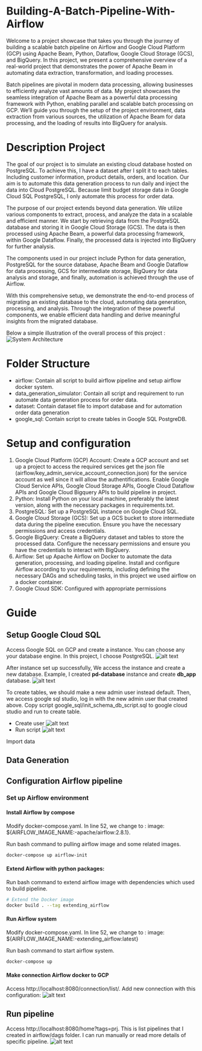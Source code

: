 # Building-A-Batch-Pipeline-With-Airflow
Welcome to a project showcase that takes you through the journey of building a scalable batch pipeline on Airflow and Google Cloud Platform (GCP) using Apache Beam, Python, Dataflow, Google Cloud Storage (GCS), and BigQuery. In this project, we present a comprehensive overview of a real-world project that demonstrates the power of Apache Beam in automating data extraction, transformation, and loading processes.

Batch pipelines are pivotal in modern data processing, allowing businesses to efficiently analyze vast amounts of data. My project showcases the seamless integration of Apache Beam as a powerful data processing framework with Python, enabling parallel and scalable batch processing on GCP. We’ll guide you through the setup of the project environment, data extraction from various sources, the utilization of Apache Beam for data processing, and the loading of results into BigQuery for analysis.

# Description Project
The goal of our project is to simulate an existing cloud database hosted on PostgreSQL. To achieve this, I have a dataset after I split it to each tables. Including customer information, product details, orders, and location. Our aim is to automate this data generation process to run daily and inject the data into Cloud PostgreSQL. Because limit budget storage data in Google Cloud SQL PostgreSQL, I only automate this process for order data.

The purpose of our project extends beyond data generation. We utilize various components to extract, process, and analyze the data in a scalable and efficient manner. We start by retrieving data from the PostgreSQL database and storing it in Google Cloud Storage (GCS). The data is then processed using Apache Beam, a powerful data processing framework, within Google Dataflow. Finally, the processed data is injected into BigQuery for further analysis.

The components used in our project include Python for data generation, PostgreSQL for the source database, Apache Beam and Google Dataflow for data processing, GCS for intermediate storage, BigQuery for data analysis and storage, and finally, automation is achieved through the use of Airflow.

With this comprehensive setup, we demonstrate the end-to-end process of migrating an existing database to the cloud, automating data generation, processing, and analysis. Through the integration of these powerful components, we enable efficient data handling and derive meaningful insights from the migrated database.

Below a simple illustration of the overall process of this project :
![System Architecture](readme_imgs/system_design.png)

# Folder Structure
* airflow: Contain all script to build airflow pipeline and setup airflow docker system.
* data_generation_simulator: Contain all script and requirement to run automate data generation process for order data.
* dataset: Contain dataset file to import database and for automation order data generation
* google_sql: Contain script to create tables in Google SQL PostgreDB.

# Setup and configuration
1) Google Cloud Platform (GCP) Account: Create a GCP account and set up a project to access the required services get the json file (airflow/key_admin_service_account_connection.json) for the service account as well since it will allow the authentifications. Enable Google Cloud Service APIs, Google Cloud Storage APIs, Google Cloud Dataflow APIs and Google Cloud Bigquery APIs to build pipeline in project. 
2) Python: Install Python on your local machine, preferably the latest version, along with the necessary packages in requirements.txt.
3) PostgreSQL: Set up a PostgreSQL instance on Google Cloud SQL.
4) Google Cloud Storage (GCS): Set up a GCS bucket to store intermediate data during the pipeline execution. Ensure you have the necessary permissions and access credentials.
5) Google BigQuery: Create a BigQuery dataset and tables to store the processed data. Configure the necessary permissions and ensure you have the credentials to interact with BigQuery.
6) Airflow: Set up Apache Airflow on Docker to automate the data generation, processing, and loading pipeline. Install and configure Airflow according to your requirements, including defining the necessary DAGs and scheduling tasks, in this project we used airflow on a docker container.
7) Google Cloud SDK: Configured with appropriate permissions

# Guide 
## Setup Google Cloud SQL
Access Google SQL on GCP and create a instance. You can choose any your database engine. In this project, I choose PostgreSQL.
![alt text](readme_imgs/image.png)

After instance set up successfully, We access the instance and create a new database. Example, I created **pd-database** instance and create **db_app** database.
![alt text](readme_imgs/image_2.png)

To create tables, we should make a new admin user instead default. Then, we access google sql studio, log in with the new admin user that created above. Copy script google_sql/init_schema_db_script.sql to google cloud studio and run to create table.

* Create user
![alt text](readme_imgs/image_3.png)
* Run script
![alt text](readme_imgs/image_4.png)

Import data

## Data Generation

## Configuration Airflow pipeline
### Set up Airflow environment
#### Install Airflow by compose
Modify docker-compose.yaml. In line 52, we change to :
image: ${AIRFLOW_IMAGE_NAME:-apache/airflow:2.8.1}.

Run bash command to pulling airflow image and some related images.
``` bash
docker-compose up airflow-init
```

#### Extend Airflow with python packages:

Run bash command to extend airflow image with dependencies which used to build pipeline.
```bash
# Extend the Docker image
docker build . --tag extending_airflow
```

#### Run Airflow system
Modify docker-compose.yaml. In line 52, we change to :
image: ${AIRFLOW_IMAGE_NAME:-extending_airflow:latest}

Run bash command to start airflow system.

``` bash
docker-compose up
```

#### Make connection Airflow docker to GCP
Access http://localhost:8080/connection/list/. 
Add new connection with this configuration:
![alt text](readme_imgs/image_5.png)

## Run pipeline
Access http://localhost:8080/home?tags=prj. This is list pipelines that I created in airflow/dags folder. I can run manually or read more details of specific pipeline.
![alt text](readme_imgs/image_6.png) 
